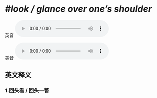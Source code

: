 # ***\#look / glance over one’s shoulder*** 
英音
<audio src="./media/look over one’s shoulder, glance over one’s shoulder1_AAC.aac" controls="controls"></audio>

美音
<audio src="./media/look over one’s shoulder,glance over one’s shoulder2_AAC.aac" controls="controls"></audio>



  

英文释义
---
### 1.**回头看 / 回头一瞥**  


